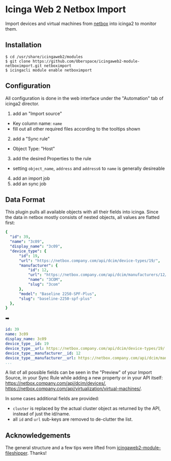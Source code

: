 # Icinga Web 2 Netbox Import

Import devices and virtual machines from [netbox](https://github.com/digitalocean/netbox)
into icinga2 to monitor them.

## Installation

```shell
$ cd /usr/share/icingaweb2/modules
$ git clone https://github.com/Uberspace/icingaweb2-module-netboximport.git netboximport
$ icingacli module enable netboximport
```

## Configuration

All configuration is done in the web interface under the "Automation" tab of
icinga2 director.

1. add an "Import source"
  * Key column name: `name`
  * fill out all other required files according to the tooltips shown
2. add a "Sync rule"
  * Object Type: "Host"
3. add the desired Properties to the rule
  * setting `object_name`, `address` and `address6` to `name` is generally desireable
4. add an import job
5. add an sync job

## Data Format

This plugin pulls all available objects with all their fields into icinga. Since
the data in netbox mostly consists of nested objects, all values are flatted
first:

```yml
{
  "id": 39,
  "name": "3c09",
  "display_name": "3c09",
  "device_type": {
      "id": 19,
      "url": "https://netbox.company.com/api/dcim/device-types/19/",
      "manufacturer": {
          "id": 12,
          "url": "https://netbox.company.com/api/dcim/manufacturers/12/",
          "name": "3COM",
          "slug": "3com"
      },
      "model": "Baseline 2250-SPF-Plus",
      "slug": "baseline-2250-spf-plus"
  },
}
```

:arrow_right:

```yml
id: 39
name: 3c09
display_name: 3c09
device_type__id: 19
device_type__url: https://netbox.company.com/api/dcim/device-types/19/
device_type__manufacturer__id: 12
device_type__manufacturer__url: https://netbox.company.com/api/dcim/manufacturers/12/
...
```

A list of all possible fields can be seen in the "Preview" of your Import Source,
in your Sync Rule while adding a new property or in your API itself: https://netbox.company.com/api/dcim/devices/,
https://netbox.company.com/api/virtualization/virtual-machines/.

In some cases additional fields are provided:

* `cluster` is replaced by the actual cluster object as returned by the API,
  instead of just the id/name.
* all `id` and `url` sub-keys are removed to de-clutter the list.

## Acknowledgements

The general structure and a few tips were lifted from [icingaweb2-module-fileshipper](https://github.com/Icinga/icingaweb2-module-fileshipper).
Thanks!
